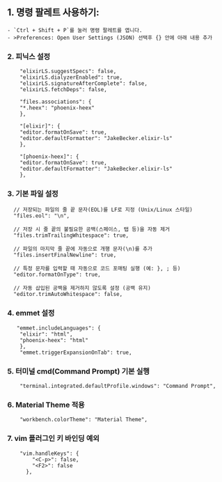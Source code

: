 ## 1. 명령 팔레트 사용하기:
    - `Ctrl + Shift + P`를 눌러 명령 팔레트를 엽니다.
    - >Preferences: Open User Settings (JSON) 선택후 {} 안에 아래 내용 추가

### 2. 피닉스 설정

```
    "elixirLS.suggestSpecs": false,
    "elixirLS.dialyzerEnabled": true,
    "elixirLS.signatureAfterComplete": false,
    "elixirLS.fetchDeps": false,

    "files.associations": {
    "*.heex": "phoenix-heex"
    },

    "[elixir]": {
    "editor.formatOnSave": true,
    "editor.defaultFormatter": "JakeBecker.elixir-ls"
    },

    "[phoenix-heex]": {
    "editor.formatOnSave": true,
    "editor.defaultFormatter": "JakeBecker.elixir-ls"
    },
```


### 3. 기본 파일 설정
```
  // 저장되는 파일의 줄 끝 문자(EOL)를 LF로 지정 (Unix/Linux 스타일)
  "files.eol": "\n",

  // 저장 시 줄 끝의 불필요한 공백(스페이스, 탭 등)을 자동 제거
  "files.trimTrailingWhitespace": true,

  // 파일의 마지막 줄 끝에 자동으로 개행 문자(\n)를 추가
  "files.insertFinalNewline": true,

  // 특정 문자를 입력할 때 자동으로 코드 포매팅 실행 (예: }, ; 등)
  "editor.formatOnType": true,

  // 자동 삽입된 공백을 제거하지 않도록 설정 (공백 유지)
  "editor.trimAutoWhitespace": false,

```

### 4. emmet 설정
```
   "emmet.includeLanguages": {
    "elixir": "html",
    "phoenix-heex": "html"
    },
    "emmet.triggerExpansionOnTab": true,
```

### 5.  터미널 cmd(Command Prompt) 기본 실행
```
	"terminal.integrated.defaultProfile.windows": "Command Prompt",
```


### 6.   Material Theme 적용
```
	"workbench.colorTheme": "Material Theme",
```

### 7. vim 플러그인 키 바인딩 예외
```
	"vim.handleKeys": {
		"<C-p>": false,
        "<F2>": false
	  },
```
